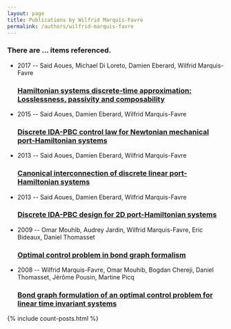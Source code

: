 ```yaml
---
layout: page
title: Publications by Wilfrid Marquis-Favre
permalink: /authors/wilfrid-marquis-favre
---
```


<h3 id="number-posts">There are ... items referenced.</h3>
<ul class="post-list">
<li><span class='post-meta'>2017 -- Said Aoues, Michael Di Loreto, Damien Eberard, Wilfrid Marquis-Favre</span><h3><a class='post-link' href="{{ site.baseurl }}/hamiltonian-systems-discrete-time-approximation-losslessness-passivity-and-composability">Hamiltonian systems discrete-time approximation: Losslessness, passivity and composability</a></h3></li>
<li><span class='post-meta'>2015 -- Said Aoues, Damien Eberard, Wilfrid Marquis-Favre</span><h3><a class='post-link' href="{{ site.baseurl }}/discrete-ida-pbc-control-law-for-newtonian-mechanical-port-hamiltonian-systems">Discrete IDA-PBC control law for Newtonian mechanical port-Hamiltonian systems</a></h3></li>
<li><span class='post-meta'>2013 -- Said Aoues, Damien Eberard, Wilfrid Marquis-Favre</span><h3><a class='post-link' href="{{ site.baseurl }}/canonical-interconnection-of-discrete-linear-port-hamiltonian-systems">Canonical interconnection of discrete linear port-Hamiltonian systems</a></h3></li>
<li><span class='post-meta'>2013 -- Said Aoues, Damien Eberard, Wilfrid Marquis-Favre</span><h3><a class='post-link' href="{{ site.baseurl }}/discrete-ida-pbc-design-for-2d-port-hamiltonian-systems">Discrete IDA-PBC design for 2D port-Hamiltonian systems</a></h3></li>
<li><span class='post-meta'>2009 -- Omar Mouhib, Audrey Jardin, Wilfrid Marquis-Favre, Eric Bideaux, Daniel Thomasset</span><h3><a class='post-link' href="{{ site.baseurl }}/optimal-control-problem-in-bond-graph-formalism">Optimal control problem in bond graph formalism</a></h3></li>
<li><span class='post-meta'>2008 -- Wilfrid Marquis-Favre, Omar Mouhib, Bogdan Chereji, Daniel Thomasset, Jérôme Pousin, Martine Picq</span><h3><a class='post-link' href="{{ site.baseurl }}/bond-graph-formulation-of-an-optimal-control-problem-for-linear-time-invariant-systems">Bond graph formulation of an optimal control problem for linear time invariant systems</a></h3></li>

</ul>
{% include count-posts.html %}
